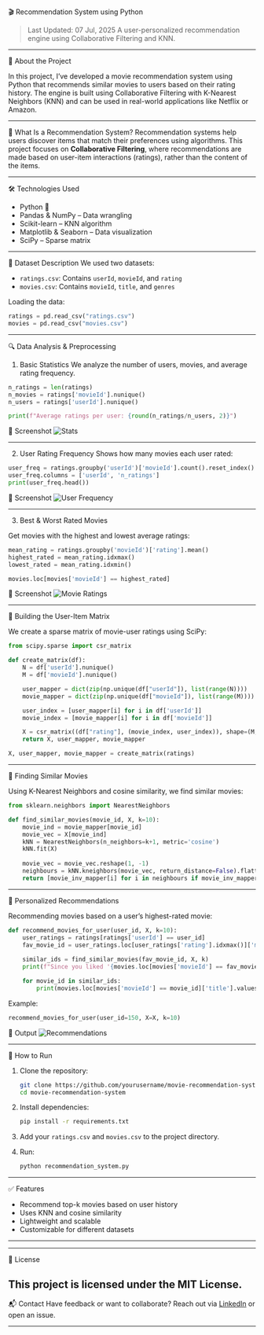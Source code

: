 🎬 Recommendation System using Python

> Last Updated: 07 Jul, 2025
> A user-personalized recommendation engine using Collaborative Filtering and KNN.
---
📌 About the Project

In this project, I’ve developed a movie recommendation system using Python that recommends similar movies to users based on their rating history. The engine is built using Collaborative Filtering with K-Nearest Neighbors (KNN) and can be used in real-world applications like Netflix or Amazon.

---

🧠 What Is a Recommendation System?
Recommendation systems help users discover items that match their preferences using algorithms. This project focuses on **Collaborative Filtering**, where recommendations are made based on user-item interactions (ratings), rather than the content of the items.

---
🛠️ Technologies Used

* Python 🐍
* Pandas & NumPy – Data wrangling
* Scikit-learn – KNN algorithm
* Matplotlib & Seaborn – Data visualization
* SciPy – Sparse matrix
---
📂 Dataset Description
We used two datasets:
* `ratings.csv`: Contains `userId`, `movieId`, and `rating`
* `movies.csv`: Contains `movieId`, `title`, and `genres`

Loading the data:
```python
ratings = pd.read_csv("ratings.csv")
movies = pd.read_csv("movies.csv")
```
---

🔍 Data Analysis & Preprocessing

1. Basic Statistics
We analyze the number of users, movies, and average rating frequency.

```python
n_ratings = len(ratings)
n_movies = ratings['movieId'].nunique()
n_users = ratings['userId'].nunique()

print(f"Average ratings per user: {round(n_ratings/n_users, 2)}")
```
📸 Screenshot
![Stats](images/statistics_output.png)

---
 2. User Rating Frequency
Shows how many movies each user rated:

```python
user_freq = ratings.groupby('userId')['movieId'].count().reset_index()
user_freq.columns = ['userId', 'n_ratings']
print(user_freq.head())
```
📸 Screenshot
![User Frequency](images/user_rating_frequency.png)

---
3. Best & Worst Rated Movies

Get movies with the highest and lowest average ratings:

```python
mean_rating = ratings.groupby('movieId')['rating'].mean()
highest_rated = mean_rating.idxmax()
lowest_rated = mean_rating.idxmin()

movies.loc[movies['movieId'] == highest_rated]
```
📸 Screenshot
![Movie Ratings](images/movie_rating_analysis.png)

---
🧱 Building the User-Item Matrix

We create a sparse matrix of movie-user ratings using SciPy:
```python
from scipy.sparse import csr_matrix

def create_matrix(df):
    N = df['userId'].nunique()
    M = df['movieId'].nunique()

    user_mapper = dict(zip(np.unique(df["userId"]), list(range(N))))
    movie_mapper = dict(zip(np.unique(df["movieId"]), list(range(M))))

    user_index = [user_mapper[i] for i in df['userId']]
    movie_index = [movie_mapper[i] for i in df['movieId']]

    X = csr_matrix((df["rating"], (movie_index, user_index)), shape=(M, N))
    return X, user_mapper, movie_mapper

X, user_mapper, movie_mapper = create_matrix(ratings)
```
---
 🤖 Finding Similar Movies

Using K-Nearest Neighbors and cosine similarity, we find similar movies:
```python
from sklearn.neighbors import NearestNeighbors

def find_similar_movies(movie_id, X, k=10):
    movie_ind = movie_mapper[movie_id]
    movie_vec = X[movie_ind]
    kNN = NearestNeighbors(n_neighbors=k+1, metric='cosine')
    kNN.fit(X)
    
    movie_vec = movie_vec.reshape(1, -1)
    neighbours = kNN.kneighbors(movie_vec, return_distance=False).flatten()
    return [movie_inv_mapper[i] for i in neighbours if movie_inv_mapper[i] != movie_id]
```
---
 🎯 Personalized Recommendations

Recommending movies based on a user’s highest-rated movie:
```python
def recommend_movies_for_user(user_id, X, k=10):
    user_ratings = ratings[ratings['userId'] == user_id]
    fav_movie_id = user_ratings.loc[user_ratings['rating'].idxmax()]['movieId']
    
    similar_ids = find_similar_movies(fav_movie_id, X, k)
    print(f"Since you liked '{movies.loc[movies['movieId'] == fav_movie_id]['title'].values[0]}', you may also like:")

    for movie_id in similar_ids:
        print(movies.loc[movies['movieId'] == movie_id]['title'].values[0])
```
 Example:

```python
recommend_movies_for_user(user_id=150, X=X, k=10)
```

📸 Output
![Recommendations](images/user_recommendation_output.png)

---
 🧪 How to Run

1. Clone the repository:

   ```bash
   git clone https://github.com/yourusername/movie-recommendation-system.git
   cd movie-recommendation-system
   ```

2. Install dependencies:

   ```bash
   pip install -r requirements.txt
   ```

3. Add your `ratings.csv` and `movies.csv` to the project directory.

4. Run:

   ```bash
   python recommendation_system.py
   ```

---
✅ Features

* Recommend top-k movies based on user history
* Uses KNN and cosine similarity
* Lightweight and scalable
* Customizable for different datasets
---
---
📄 License

This project is licensed under the MIT License.
---
📬 Contact
Have feedback or want to collaborate? Reach out via [LinkedIn](https://linkedin.com/in/cjeyaprakash) or open an issue.

---
